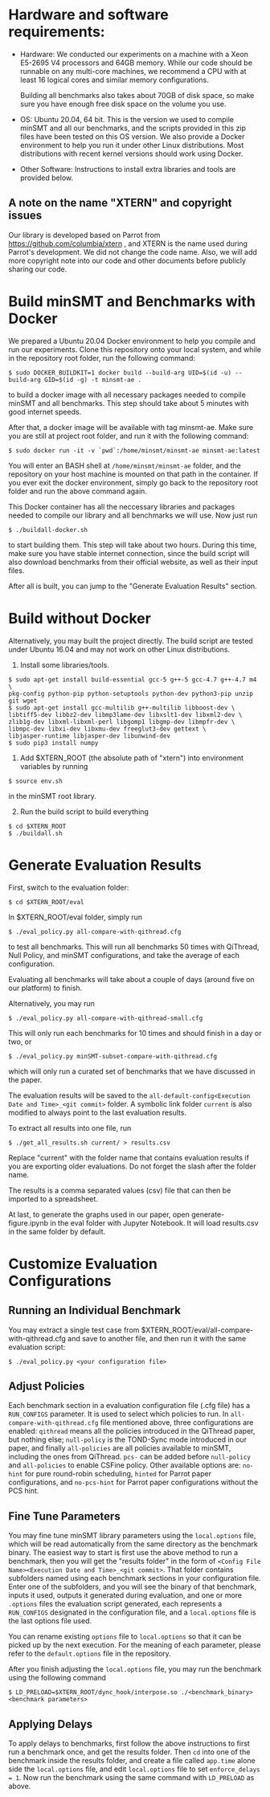 Hardware and software requirements:
================
- Hardware: We conducted our experiments on a machine with a Xeon
    E5-2695 V4 processors and 64GB memory. While our code should be
    runnable on any multi-core machines, we recommend a CPU with at 
    least 16 logical cores and similar memory configurations.

    Building all benchmarks also takes about 70GB of disk space, so 
    make sure you have enough free disk space on the volume you use.

- OS: Ubuntu 20.04, 64 bit. This is the version we used to compile
    minSMT and all our benchmarks, and the scripts provided in this
    zip files have been tested on this OS version. 
    We also provide a Docker environment to help you run it under 
    other Linux distributions. Most distributions with recent kernel
    versions should work using Docker. 

- Other Software: Instructions to install extra libraries and tools are
    provided below.

A note on the name "XTERN" and copyright issues
----------------
Our library is developed based on Parrot from 
https://github.com/columbia/xtern
, and XTERN is the name used during Parrot's development. We did not 
change the code name. Also, we will add more copyright note into our 
code and other documents before publicly sharing our code.

Build minSMT and Benchmarks with Docker
================
We prepared a Ubuntu 20.04 Docker environment to help you compile and 
run our experiments.
Clone this repository onto your local system, and while in the 
repository root folder, run the following command:
```
$ sudo DOCKER_BUILDKIT=1 docker build --build-arg UID=$(id -u) --build-arg GID=$(id -g) -t minsmt-ae .
```
to build a docker image with all necessary packages needed to compile 
minSMT and all benchmarks. This step should take about 5 minutes with 
good internet speeds.

After that, a docker image will be available with tag minsmt-ae. 
Make sure you are still at project root folder, 
and run it with the following command:
```
$ sudo docker run -it -v `pwd`:/home/minsmt/minsmt-ae minsmt-ae:latest
```
You will enter an BASH shell at `/home/minsmt/minsmt-ae` folder, and the 
repository on your host machine is mounted on that path in the 
container. If you ever exit the docker environment, simply go back 
to the repository root folder and run the above command again.

This Docker container has all the neccessary libraries and packages needed 
to compile our library and all benchmarks we will use. Now just run
```
$ ./buildall-docker.sh
```
to start building them. This step will take about two hours. 
During this time, make sure you have stable internet connection, 
since the build script will also download benchmarks from their official website, 
as well as their input files.

After all is built, you can jump to the "Generate Evaluation Results" 
section.


Build without Docker
================
Alternatively, you may built the project directly. The build script are 
tested under Ubuntu 16.04 and may not work on other Linux distributions.

1. Install some libraries/tools.
```
$ sudo apt-get install build-essential gcc-5 g++-5 gcc-4.7 g++-4.7 m4 \
pkg-config python-pip python-setuptools python-dev python3-pip unzip git wget
$ sudo apt-get install gcc-multilib g++-multilib libboost-dev \
libtiff5-dev libbz2-dev libmp3lame-dev libxslt1-dev libxml2-dev \
zlib1g-dev libxml-libxml-perl libgomp1 libgmp-dev libmpfr-dev \
libmpc-dev libxi-dev libxmu-dev freeglut3-dev gettext \
libjasper-runtime libjasper-dev libunwind-dev
$ sudo pip3 install numpy
```

1. Add $XTERN_ROOT (the absolute path of "xtern") into environment
variables by running
```
$ source env.sh
```
in the minSMT root library.

2. Run the build script to build everything
```
$ cd $XTERN_ROOT
$ ./buildall.sh
```

Generate Evaluation Results
================
First, switch to the evaluation folder:
```
$ cd $XTERN_ROOT/eval
```
In $XTERN_ROOT/eval folder, simply run 
```
$ ./eval_policy.py all-compare-with-qithread.cfg
```
to test all benchmarks. This will run all benchmarks 50 times with 
QiThread, Null Policy, and minSMT configurations, and take the average 
of each configuration. 

Evaluating all benchmarks will take about a couple of days (around five
on our platform) to finish.

Alternatively, you may run
```
$ ./eval_policy.py all-compare-with-qithread-small.cfg
```
This will only run each benchmarks for 10 times and should finish in a 
day or two, or
```
$ ./eval_policy.py minSMT-subset-compare-with-qithread.cfg
```
which will only run a curated set of benchmarks that we have discussed in the paper. 

The evaluation results will be saved to the
`all-default-config<Execution Date and Time>_<git commit>` folder.
A symbolic link folder `current` is also modified to always point to the last
evaluation results.

To extract all results into one file, run
```
$ ./get_all_results.sh current/ > results.csv
```

Replace "current" with the folder name that contains evaluation results 
if you are exporting older evaluations. Do not forget the slash after the 
folder name.

The results is a comma separated values (csv) file that can then be
imported to a spreadsheet.

At last, to generate the graphs used in our paper, open 
generate-figure.ipynb in the eval folder with Jupyter Notebook.
It will load results.csv in the same folder by default. 

Customize Evaluation Configurations
================
Running an Individual Benchmark
----------------
You may extract a single test case from $XTERN_ROOT/eval/all-compare-with-qithread.cfg
and save to another file, and then run it with the same evaluation script:
```
$ ./eval_policy.py <your configuration file>
```

Adjust Policies
----------------
Each benchmark section in a evaluation configuration file (.cfg file) has a 
`RUN_CONFIGS` parameter. It is used to select which policies to run. 
In `all-compare-with-qithread.cfg` file mentioned above, three configurations 
are enabled: `qithread` means all the policies introduced in the QiThread paper, 
but nothing else; `null-policy` is the TOND-Sync mode introduced in our paper, and 
finally `all-policies` are all policies available to minSMT, including the ones from QiThread. `pcs-` can be added before `null-policy` and `all-policies` to enable CSFine policy. Other available options are: `no-hint` for pure round-robin scheduling, `hinted` for Parrot paper configurations, and `no-pcs-hint` for Parrot paper configurations without the PCS hint.

Fine Tune Parameters
----------------
You may fine tune minSMT library parameters using the `local.options` file, 
which will be read automatically from the same directory as the benchmark binary.
The easiest way to start is first use the above method to run a benchmark, 
then you will get the "results folder" in the form of 
`<Config File Name><Execution Date and Time>_<git commit>`. 
That folder contains subfolders named using each benchmark sections in your configuration file.
Enter one of the subfolders, and you will see the binary of that benchmark, 
inputs it used, outputs it generated during evaluation, 
and one or more `.options` files the evaluation script generated, each represents 
a `RUN_CONFIGS` designated in the configuration file, and a `local.options` file
is the last options file used.

You can rename existing `options` file to `local.options` so that it can be picked up by the next execution.
For the meaning of each parameter, please refer to the `default.options` file in the repository. 

After you finish adjusting the `local.options` file, you may run the benchmark using 
the following command
```
$ LD_PRELOAD=$XTERN_ROOT/dync_hook/interpose.so ./<benchmark_binary> <benchmark parameters>
```

Applying Delays
----------------
To apply delays to benchmarks, first follow the above instructions to first run a benchmark once, and get the results folder. 
Then `cd` into one of the benchmark inside the results folder,
and create a file called `app.time` alone side the `local.options` file, 
and edit `local.options` file to set `enforce_delays = 1`.
Now run the benchmark using the same command with `LD_PRELOAD` as above.



